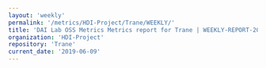 ```yaml
---
layout: 'weekly'
permalink: '/metrics/HDI-Project/Trane/WEEKLY/'
title: 'DAI Lab OSS Metrics Metrics report for Trane | WEEKLY-REPORT-2019-06-09'
organization: 'HDI-Project'
repository: 'Trane'
current_date: '2019-06-09'
---
```

